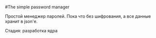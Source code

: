 #The simple password manager

Простой менеджер паролей. Пока что без шифрования, а все данные хранит в json'е.

Стадия: разработка ядра
